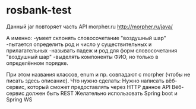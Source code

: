# rosbank-test

Данный jar повторяет часть API morpher.ru
http://morpher.ru/java/

А именно:
-умеет склонять словосочетание "воздушный шар"
-пытается определить род и число у существительных и прилагательных
-называть падеж и род для форм словосочетания "воздушный шар"
-выделять компоненты ФИО, но только в определённом порядке.

При этом названия классов, enum и пр. совпадают с morpher (чтобы не писать здесь описание).
Что нужно сделать:
Нужно написать вёб-сервис, который сможет предоставлять через HTTP данное API
Вёб-сервис должен быть REST
Желательно использовать Spring boot и Spring WS
